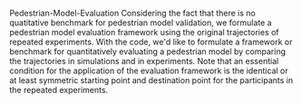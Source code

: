 Pedestrian-Model-Evaluation
Considering the fact that there is no quatitative benchmark for pedestrian model validation, we formulate a pedestrian model evaluation framework using the original trajectories of repeated experiments.
With the code, we'd like to formulate a framework or benchmark for quantitatively evaluating a pedestrian model by comparing the trajectories in simulations and in experiments. Note that an essential condition for the application of the evaluation framework is the identical or at least symmetric starting point and destination point for the participants in the repeated experiments.
